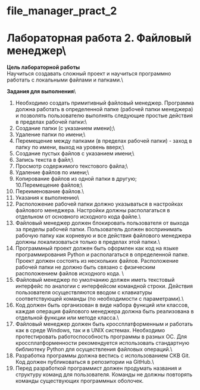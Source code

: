 # file_manager_pract_2
# Лабораторная работа 2. Файловый менеджер\

**Цель лабораторной работы**\
Научиться создавать сложный проект и научиться программно работать с локальными файлами и папками.\

**Задания для выполнения**\
1. Необходимо создать примитивный файловый менеджер. Программа должна работать в определенной папке (рабочей папки менеджера) и позволять пользователю выполнять следующие простые действия в пределах рабочей папки:\
2. Создание папки (с указанием имени);\
3. Удаление папки по имени;\
4. Перемещение между папками (в пределах рабочей папки) - заход в папку по имени, выход на уровень вверх;\
5. Создание пустых файлов с указанием имени;\
6. Запись текста в файл;\
7. Просмотр содержимого текстового файла;\
8. Удаление файлов по имени;\
9. Копирование файлов из одной папки в другую;\
10.Перемещение файлов;\
11. Переименование файлов.\
12. Указания к выполнению\
13. Расположение рабочей папки должно указываться в настройках файлового менеджера. Настройки должны располагаться в отдельном от основного исходного кода файле.\
14. Файловый менеджер должен блокировать пользователя от выхода за пределы рабочей папки. Пользователь должен воспринимать рабочую папку как корневую и все действия файлового менеджера должны локализоваться только в пределах этой папки.\
15. Программный проект должен быть оформлен как код на языке программирования Python и располагаться в определенной папке. Проект должен состоять из нескольких файлов. Расположение рабочей папки не должно быть связано с физическим расположением файлов исходного кода. \
16. Файловый менеджер по умолчанию должен иметь текстовый интерфейс по аналогии с интерфейсом командной строки. Действия пользователя осуществляются вводом с клавиатуры соответствующей команды (по необходимости с параметрами).\
17. Код должен быть организован в виде набора функций или классов, каждая операция файлового менеджера должна быть реализована в отдельной функции или методе класса.\
18. Файловый менеджер должен быть кроссплатформенным и работать как в среде Windows, так и в UNIX системах. Необходимо протестировать работоспособность программы в разных ОС. Для кроссплатформенности рекомендуется использовать стандартную библиотеку Python для осуществления файловых операций.\
19. Разработка программы должна вестись с использованием СКВ Git. Код должен публиковаться в репозитории на GitHub.\
20. Перед разработкой программист должен продумать названия и структуру команд для пользователя. Команды не должны повторять команды существующих программных оболочек.


